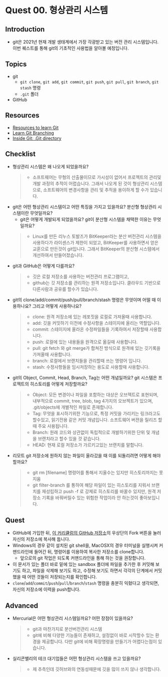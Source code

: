 # Quest 00. 형상관리 시스템

## Introduction
* git은 2021년 현재 개발 생태계에서 가장 각광받고 있는 버전 관리 시스템입니다. 이번 퀘스트를 통해 git의 기초적인 사용법을 알아볼 예정입니다.

## Topics
* git
  * `git clone`, `git add`, `git commit`, `git push`, `git pull`, `git branch`, `git stash` 명령
  * `.git` 폴더
* GitHub

## Resources
* [Resources to learn Git](https://try.github.io)
* [Learn Git Branching](https://learngitbranching.js.org/?locale=ko)
* [Inside Git: .Git directory](https://githowto.com/git_internals_git_directory)

## Checklist
* 형상관리 시스템은 왜 나오게 되었을까요?
  > * 소프트웨어는 무형의 산출물이므로 가시성이 없어서 프로젝트의 관리및 개발 과정의 추적이 어렵습니다. 그래서 나오게 된 것이 형상관리 시스템으로, 소프트웨어의 변경사항을 관리 및 추적을 용이하게 할 수가 있습니다.
* git은 어떤 형상관리 시스템이고 어떤 특징을 가지고 있을까요? 분산형 형상관리 시스템이란 무엇일까요?
  * git은 어떻게 개발되게 되었을까요? git이 분산형 시스템을 채택한 이유는 무엇일까요?
  > * Linux를 만든 리누스 토발즈가 BitKeeper라는 분산 버전관리 시스템을 사용하다가 라이센스가 제한이 되었고, BitKeeper를 사용하면서 얻은 교훈으로 만든것이 git입니다. 그래서 BitKeeper의 분산형 시스템에서 개선하여서 만들어졌습니다.
* git과 GitHub은 어떻게 다를까요?
  > * 깃은 로컬 저장소를 사용하는 버전관리 프로그램이고,
  > * github는 깃 저장소를 관리하는 원격 저장소입니다. 클라우드 기반으로 다른사람과 공유를 할수가 있습니다.
* git의 clone/add/commit/push/pull/branch/stash 명령은 무엇이며 어떨 때 이용하나요? 그리고 어떻게 사용하나요?
  > * clone: 원격 저장소에 있는 레포짓을 로컬로 가져올때 사용합니다.
  > * add: 깃을 커밋하기 이전에 수정사항을 스테이지에 올리는 역할입니다.
  > * commit: 스테이지에 올라온 수정파일들을 기록하여서 저장할때 사용합니다.
  > * push: 로컬에 있는 내용들을 원격으로 옮길때 사용합니다.
  > * pull: git fetch 와 git merge가 합쳐진 방식으로 원격에 있는 깃기록을 가져올때 사용합니다.
  > * branch: 로컬에서 브랜치들을 관리할때 쓰는 명령어 입니다.
  > * stash: 수정사항들을 임시저장하는 용도로 사용할때 사용합니다.
* git의 Object, Commit, Head, Branch, Tag는 어떤 개념일까요? git 시스템은 프로젝트의 히스토리를 어떻게 저장할까요?
  > * Object: 모든 변경이나 파일을 포함하는 대상은 오브젝트로 표현되며, 내부적으로 commit, tree, blob, tag 4가지의 오브젝트가  있으며, .git/objects에 개별적인 파일로 존재합니다.
  > * Tag: 무엇을 표시하기위한 기능으로, 특정 커밋을 가리키는 링크라고도 할수있고, 읽기전용 같은 커밋 개념입니다. 소프트웨어 버젼을 릴리즈 할때 주요 사용됩니다.
  > * Branch: 원래 코드와 상관없이 독립적으로 개발하기위한 단위 및 개념을 브랜치라고 할수 있을 것 같습니다.
  > * HEAD: 현재 로컬 저장소가 가르키고있는 브랜치를 말합니다.
* 리모트 git 저장소에 원하지 않는 파일이 올라갔을 때 이를 되돌리려면 어떻게 해야 할까요?
  > * git rm [filename] 명령어를 통해서 지울수는 있지만 히스토리까지는 못지움
  > * git filter-branch 를 통하여 해당 파일이 있는 히스토리를 지워서 브랜치를 재성립하고 push -f 로 강제로 히스토리를 바꿀수 있지만, 원격 저장소 기록을 바꿔버릴수 있는 위험한 작업이라 안 하는것이 좋아보입니다.

## Quest
* GitHub에 가입한 뒤, [이 커리큘럼의 GitHub 저장소](https://github.com/KnowRe-Dev/WebDevCurriculum)의 우상단의 Fork 버튼을 눌러 자신의 저장소에 복사해 둡니다.
* Windows의 경우 같이 설치된 git shell을, MacOSX의 경우 터미널을 실행시켜 커맨드라인에 들어간 뒤, 명령어를 이용하여 복사한 저장소를 clone합니다.
  * 앞으로의 git 작업은 되도록 커맨드라인을 통해 하는 것을 권장합니다.
* 이 문서가 있는 폴더 바로 밑에 있는 sandbox 폴더에 파일을 추가한 후 커밋해 보기도 하고, 파일을 삭제해 보기도 하고, 수정해 보기도 하면서 각각의 단계에서 커밋했을 때 어떤 것들이 저장되는지를 확인합니다.
* `clone`/`add`/`commit`/`push`/`pull`/`branch`/`stash` 명령을 충분히 익혔다고 생각되면, 자신의 저장소에 이력을 push합니다.

## Advanced
* Mercurial은 어떤 형상관리 시스템일까요? 어떤 장점이 있을까요?
  > * git과 마찬가지로 분산버전관리 시스템
  > * git에 비해 다양한 기능들이 존재하고, 설정없이 바로 시작할수 있는 환경을 제공합니다. 다만 git에 비해 확장명령을 만들기가 어렵다는점이 있습니다.
* 실리콘밸리의 테크 대기업들은 어떤 형상관리 시스템을 쓰고 있을까요?
  > * 제 추측인데 깃허브와의 연동성때문에 깃을 많이 쓰지 않나 생각합니다.
